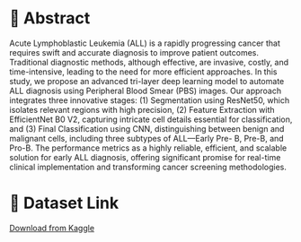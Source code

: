 # 📌 Abstract
Acute Lymphoblastic Leukemia (ALL) is a rapidly progressing cancer that requires swift and accurate diagnosis to improve patient 
outcomes. Traditional diagnostic methods, although effective, are invasive, costly, and time-intensive, leading to the need for more 
efficient approaches. In this study, we propose an advanced tri-layer deep learning model to automate ALL diagnosis using Peripheral 
Blood Smear (PBS) images. Our approach integrates three innovative stages: (1) Segmentation using ResNet50, which isolates relevant 
regions with high precision, (2) Feature Extraction with EfficientNet B0 V2, capturing intricate cell details essential for classification, 
and (3) Final Classification using CNN, distinguishing between benign and malignant cells, including three subtypes of ALL—Early 
Pre- B, Pre-B, and Pro-B. The performance metrics as a highly reliable, efficient, and scalable solution for early ALL diagnosis, 
offering significant promise for real-time clinical implementation and transforming cancer screening methodologies.

# 🔗 Dataset Link  
[Download from Kaggle](https://www.kaggle.com/datasets/mehradaria/leukemia)  

